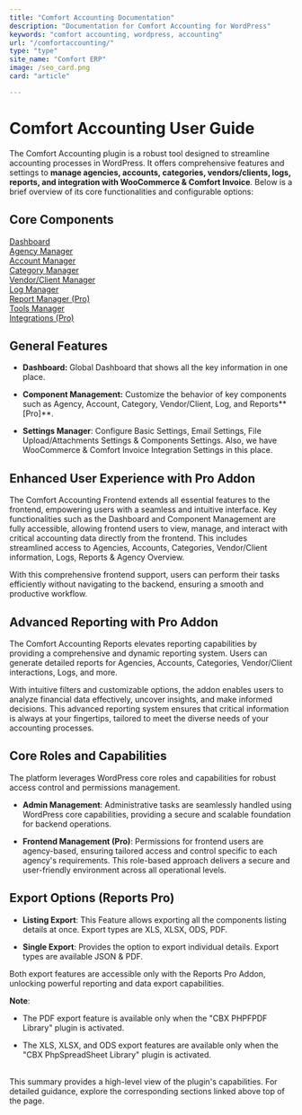 ```yaml
---
title: "Comfort Accounting Documentation"
description: "Documentation for Comfort Accounting for WordPress"
keywords: "comfort accounting, wordpress, accounting"
url: "/comfortaccounting/"
type: "type"
site_name: "Comfort ERP"
image: /seo_card.png
card: "article"

---
```


# Comfort Accounting User Guide

The Comfort Accounting plugin is a robust tool designed to streamline accounting processes in WordPress. It offers comprehensive features and settings to **manage agencies, accounts, categories, vendors/clients, logs, reports, and integration with WooCommerce & Comfort Invoice**. Below is a brief overview of its core functionalities and configurable options:

## Core Components ##
[Dashboard](./dashboard.md)\
[Agency Manager](./agency-manager.md)\
[Account Manager](./account-manager.md)\
[Category Manager](./category-manager.md)\
[Vendor/Client Manager](./vc-manager.md)\
[Log Manager](./log-manager.md)\
[Report Manager (Pro)](./reports-manager.md)\
[Tools Manager](./tools-manager.md)\
[Integrations (Pro)](./integrations.md)

## General Features ##
+ **Dashboard:** Global Dashboard that shows all the key information in one place.

+ **Component Management:** Customize the behavior of key components such as Agency, Account, Category, Vendor/Client, Log, and Reports**[Pro]**.

+ **Settings Manager**: Configure Basic Settings, Email Settings, File Upload/Attachments Settings & Components Settings. Also, we have WooCommerce & Comfort Invoice Integration Settings in this place.

## Enhanced User Experience with Pro Addon ##
The Comfort Accounting Frontend extends all essential features to the frontend, empowering users with a seamless and intuitive interface. Key functionalities such as the Dashboard and Component Management are fully accessible, allowing frontend users to view, manage, and interact with critical accounting data directly from the frontend. This includes streamlined access to Agencies, Accounts, Categories, Vendor/Client information, Logs, Reports & Agency Overview.

With this comprehensive frontend support, users can perform their tasks efficiently without navigating to the backend, ensuring a smooth and productive workflow.

## Advanced Reporting with Pro Addon ##
The Comfort Accounting Reports elevates reporting capabilities by providing a comprehensive and dynamic reporting system. Users can generate detailed reports for Agencies, Accounts, Categories, Vendor/Client interactions, Logs, and more.

With intuitive filters and customizable options, the addon enables users to analyze financial data effectively, uncover insights, and make informed decisions. This advanced reporting system ensures that critical information is always at your fingertips, tailored to meet the diverse needs of your accounting processes.

## Core Roles and Capabilities ##
The platform leverages WordPress core roles and capabilities for robust access control and permissions management.

+ **Admin Management**: Administrative tasks are seamlessly handled using WordPress core capabilities, providing a secure and scalable foundation for backend operations.

+ **Frontend Management (Pro)**: Permissions for frontend users are agency-based, ensuring tailored access and control specific to each agency's requirements. This role-based approach delivers a secure and user-friendly environment across all operational levels.

## Export Options (Reports Pro) ##
+ **Listing Export**: This Feature allows exporting all the components listing details at once. Export types are XLS, XLSX, ODS, PDF.

+ **Single Export**: Provides the option to export individual details. Export types are available JSON & PDF.

Both export features are accessible only with the Reports Pro Addon, unlocking powerful reporting and data export capabilities.

**Note**:
+ The PDF export feature is available only when the "CBX PHPFPDF Library" plugin is activated.

+ The XLS, XLSX, and ODS export features are available only when the "CBX PhpSpreadSheet Library" plugin is activated.

<br/> This summary provides a high-level view of the plugin's capabilities. For detailed guidance, explore the corresponding sections linked above top of the page.
